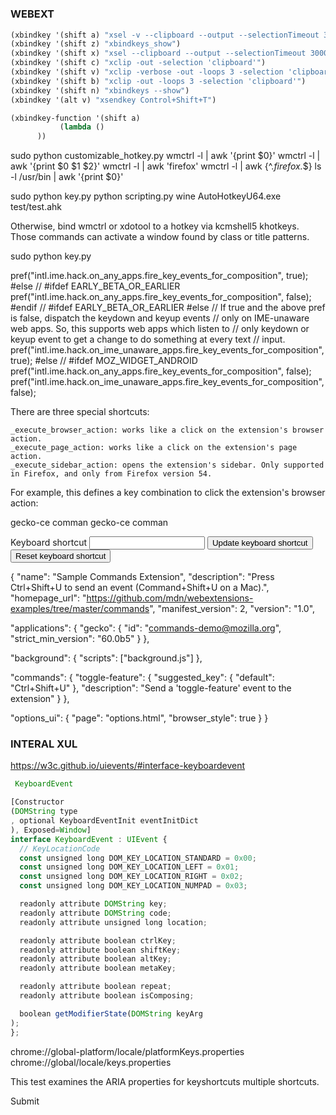 #
##
### WEBEXT

 


```scheme
(xbindkey '(shift a) "xsel -v --clipboard --output --selectionTimeout 3000")
(xbindkey '(shift z) "xbindkeys_show")
(xbindkey '(shift x) "xsel --clipboard --output --selectionTimeout 3000")
(xbindkey '(shift c) "xclip -out -selection 'clipboard'")
(xbindkey '(shift v) "xclip -verbose -out -loops 3 -selection 'clipboard'")
(xbindkey '(shift b) "xclip -out -loops 3 -selection 'clipboard'")
(xbindkey '(shift n) "xbindkeys --show")
(xbindkey '(alt v) "xsendkey Control+Shift+T")

(xbindkey-function '(shift a)
		   (lambda ()
      ))
```
sudo python customizable_hotkey.py
wmctrl -l | awk '{print $0}'
wmctrl -l | awk '{print $0 $1 $2}'
wmctrl -l | awk 'firefox'
wmctrl -l | awk {^.*firefox.*$}
ls -l /usr/bin | awk '{print $0}'

sudo python key.py 
python scripting.py
wine AutoHotkeyU64.exe test/test.ahk

Otherwise, bind wmctrl or xdotool to a hotkey via kcmshell5 khotkeys. Those commands can activate a window found by class or title patterns.




sudo python key.py 

pref("intl.ime.hack.on_any_apps.fire_key_events_for_composition", true);
#else // #ifdef EARLY_BETA_OR_EARLIER
pref("intl.ime.hack.on_any_apps.fire_key_events_for_composition", false);
#endif // #ifdef EARLY_BETA_OR_EARLIER #else
// If true and the above pref is false, dispatch the keydown and keyup events
// only on IME-unaware web apps.  So, this supports web apps which listen to
// only keydown or keyup event to get a change to do something at every text
// input.
pref("intl.ime.hack.on_ime_unaware_apps.fire_key_events_for_composition", true);
#else // #ifdef MOZ_WIDGET_ANDROID
pref("intl.ime.hack.on_any_apps.fire_key_events_for_composition", false);
pref("intl.ime.hack.on_ime_unaware_apps.fire_key_events_for_composition", false);



There are three special shortcuts:

    _execute_browser_action: works like a click on the extension's browser action.
    _execute_page_action: works like a click on the extension's page action.
    _execute_sidebar_action: opens the extension's sidebar. Only supported in Firefox, and only from Firefox version 54.

For example, this defines a key combination to click the extension's browser action:


gecko-ce comman
gecko-ce comman



<!DOCTYPE html>

<html>
  <head>
    <meta charset="utf-8">
  </head>

<body>
  <form>
      <label>Keyboard shortcut</label>
      <input type="text" id="shortcut" >
      <button id="update">Update keyboard shortcut</button>
      <button id="reset">Reset  keyboard shortcut</button>
  </form>
  <script src="options.js"></script>
</body>



{
  "name": "Sample Commands Extension",
  "description": "Press Ctrl+Shift+U to send an event (Command+Shift+U on a Mac).",
  "homepage_url": "https://github.com/mdn/webextensions-examples/tree/master/commands",
  "manifest_version": 2,
  "version": "1.0",

  "applications": {
    "gecko": {
      "id": "commands-demo@mozilla.org",
      "strict_min_version": "60.0b5"
    }
  },

  "background": {
    "scripts": ["background.js"]
  },

  "commands": {
    "toggle-feature": {
      "suggested_key": { "default": "Ctrl+Shift+U" },
      "description": "Send a 'toggle-feature' event to the extension"
    }
  },

  "options_ui": {
    "page": "options.html",
    "browser_style": true
  }
}
</html>




### INTERAL XUL
https://w3c.github.io/uievents/#interface-keyboardevent

```javascript
 KeyboardEvent

[Constructor
(DOMString type
, optional KeyboardEventInit eventInitDict
), Exposed=Window]
interface KeyboardEvent : UIEvent {
  // KeyLocationCode
  const unsigned long DOM_KEY_LOCATION_STANDARD = 0x00;
  const unsigned long DOM_KEY_LOCATION_LEFT = 0x01;
  const unsigned long DOM_KEY_LOCATION_RIGHT = 0x02;
  const unsigned long DOM_KEY_LOCATION_NUMPAD = 0x03;

  readonly attribute DOMString key;
  readonly attribute DOMString code;
  readonly attribute unsigned long location;

  readonly attribute boolean ctrlKey;
  readonly attribute boolean shiftKey;
  readonly attribute boolean altKey;
  readonly attribute boolean metaKey;

  readonly attribute boolean repeat;
  readonly attribute boolean isComposing;

  boolean getModifierState(DOMString keyArg
);
};

```


chrome://global-platform/locale/platformKeys.properties
chrome://global/locale/keys.properties                              


  <p>This test examines the ARIA properties for keyshortcuts multiple shortcuts.</p>
    <body>
     <div id="test" tabindex="0" role="button" aria-keyshortcuts="Shift+Space Alt+Space">Submit</h1>
  </body>

  <div id="manualMode"></div>
  <div id="log"></div>
  <div id="ATTAmessages"></div>

